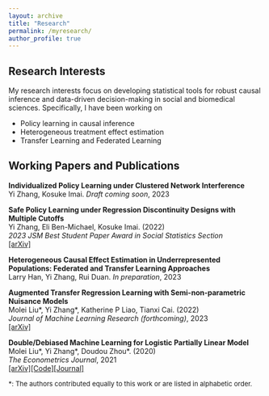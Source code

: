 ```yaml
---
layout: archive
title: "Research"
permalink: /myresearch/
author_profile: true
---
```


Research Interests
-------
My research interests focus on developing statistical tools for robust causal inference and data-driven decision-making in social and biomedical sciences. Specifically, I have been working on
* Policy learning in causal inference
* Heterogeneous treatment effect estimation
* Transfer Learning and Federated Learning

Working Papers and Publications
-------
**Individualized Policy Learning under Clustered Network Interference**  
Yi Zhang, Kosuke Imai.
*Draft coming soon*, 2023
  
**Safe Policy Learning under Regression Discontinuity Designs with Multiple Cutoffs**  
Yi Zhang, Eli Ben-Michael, Kosuke Imai. (2022)  
*2023 JSM Best Student Paper Award in Social Statistics Section*  
[[arXiv]](https://arxiv.org/abs/2208.13323)

**Heterogeneous Causal Effect Estimation in Underrepresented Populations: Federated and Transfer Learning Approaches**  
Larry Han, Yi Zhang, Rui Duan. 
*In preparation*, 2023  

**Augmented Transfer Regression Learning with Semi-non-parametric Nuisance Models**  
Molei Liu\*, Yi Zhang\*, Katherine P Liao, Tianxi Cai. (2022)     
*Journal of Machine Learning Research (forthcoming)*, 2023    
[[arXiv]](https://arxiv.org/abs/2010.02521)

**Double/Debiased Machine Learning for Logistic Partially Linear Model**  
Molei Liu\*, Yi Zhang\*, Doudou Zhou\*. (2020)   
*The Econometrics Journal*, 2021  
[[arXiv]](https://arxiv.org/abs/2009.14461)[[Code]](https://academic.oup.com/ectj/article-abstract/24/3/559/6296639?redirectedFrom=fulltext&login=false)[[Journal]](https://academic.oup.com/ectj/article-abstract/24/3/559/6296639?redirectedFrom=fulltext&login=false)

<font size=2>*: The authors contributed equally to this work or are listed in alphabetic order. </font>

